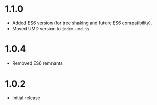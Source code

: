 # 1.1.0

- Added ES6 version (for tree shaking and future ES6 compatibility).
- Moved UMD version to `index.umd.js`.



# 1.0.4

- Removed ES6 remnants



# 1.0.2

- Initial release
